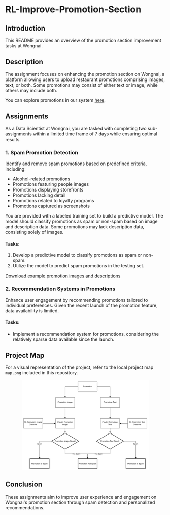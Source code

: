 # RL-Improve-Promotion-Section

## Introduction
This README provides an overview of the promotion section improvement tasks at Wongnai.

## Description
The assignment focuses on enhancing the promotion section on Wongnai, a platform allowing users to upload restaurant promotions comprising images, text, or both. Some promotions may consist of either text or image, while others may include both.

You can explore promotions in our system [here](https://www.wongnai.com/promotions).

## Assignments
As a Data Scientist at Wongnai, you are tasked with completing two sub-assignments within a limited time frame of 7 days while ensuring optimal results.

### 1. Spam Promotion Detection
Identify and remove spam promotions based on predefined criteria, including:
- Alcohol-related promotions
- Promotions featuring people images
- Promotions displaying storefronts
- Promotions lacking detail
- Promotions related to loyalty programs
- Promotions captured as screenshots

You are provided with a labeled training set to build a predictive model. The model should classify promotions as spam or non-spam based on image and description data. Some promotions may lack description data, consisting solely of images.

#### Tasks:
1. Develop a predictive model to classify promotions as spam or non-spam.
2. Utilize the model to predict spam promotions in the testing set.

[Download example promotion images and descriptions](https://drive.google.com/file/d/13zvKkwNVjpn9Jfy6gLNrDcepEnD1NfSM/view?usp=sharing)

### 2. Recommendation Systems in Promotions
Enhance user engagement by recommending promotions tailored to individual preferences. Given the recent launch of the promotion feature, data availability is limited.

#### Tasks:
- Implement a recommendation system for promotions, considering the relatively sparse data available since the launch.

## Project Map
For a visual representation of the project, refer to the local project map `map.png` included in this repository.
<div align="center">
    <img src="map.png" width="400px"</img> 
</div>

## Conclusion
These assignments aim to improve user experience and engagement on Wongnai's promotion section through spam detection and personalized recommendations.


